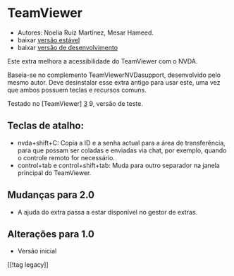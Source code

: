 # TeamViewer #

*	Autores: Noelia Ruiz Martínez, Mesar Hameed.
*	baixar [versão estável][1]
*	baixar [versão de desenvolvimento][2]

Este extra melhora a acessibilidade do TeamViewer com o NVDA.

Baseia-se no complemento TeamViewerNVDasupport, desenvolvido pelo mesmo
autor. Deve desinstalar esse extra antigo para usar este, uma vez que ambos
possuem teclas e recursos comuns.

Testado no [TeamViewer] [3] 9, versão de teste.

## Teclas de atalho: ##

*	nvda+shift+C: Copia a ID e a senha actual para a área de transferência,
  para que possam ser coladas e enviadas via chat, por exemplo, quando o
  controle remoto for necessário.
*	control+tab e control+shift+tab: Muda para outro separador na janela
  principal do TeamViewer.

## Mudanças para 2.0 ##
*	 A ajuda do extra passa a estar disponível no gestor de extras.

## Alterações para 1.0 ##
*	 Versão inicial

[[!tag legacy]]

[1]: https://www.nvaccess.org/addonStore/legacy?file=tv

[2]: https://www.nvaccess.org/addonStore/legacy?file=tv-dev

[3]: https://www.teamviewer.com
